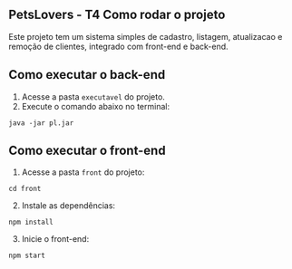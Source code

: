 ## PetsLovers - T4 Como rodar o projeto

Este projeto tem um sistema simples de cadastro, listagem, atualizacao e remoção de clientes, integrado com front-end e back-end.

## Como executar o back-end

1. Acesse a pasta `executavel` do projeto.
2. Execute o comando abaixo no terminal:

```
java -jar pl.jar
```

## Como executar o front-end

1. Acesse a pasta `front` do projeto:

```
cd front
```

2. Instale as dependências:

```
npm install
```

3. Inicie o front-end:

```
npm start
```

